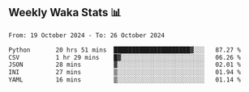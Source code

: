 ## Weekly Waka Stats 📊
<!--START_SECTION:waka-->

```txt
From: 19 October 2024 - To: 26 October 2024

Python       20 hrs 51 mins  █████████████████████▓░░░   87.27 %
CSV          1 hr 29 mins    █▓░░░░░░░░░░░░░░░░░░░░░░░   06.26 %
JSON         28 mins         ▓░░░░░░░░░░░░░░░░░░░░░░░░   02.01 %
INI          27 mins         ▒░░░░░░░░░░░░░░░░░░░░░░░░   01.94 %
YAML         16 mins         ▒░░░░░░░░░░░░░░░░░░░░░░░░   01.14 %
```

<!--END_SECTION:waka-->

<!--

Here are some ideas to get you started:

- 🔭 I’m currently working on (way to add branches committed on)
- 🌱 I’m currently learning Web Frameworks and Machine Learning! (Lisp, JS (react & angular), Python, and __)
- 💬 Ask me about ...
- 📫 How to reach me: 
- 😄 Pronouns: He/Him/His
- ⚡ Fun fact: ...

that-recsys-lab
-->
